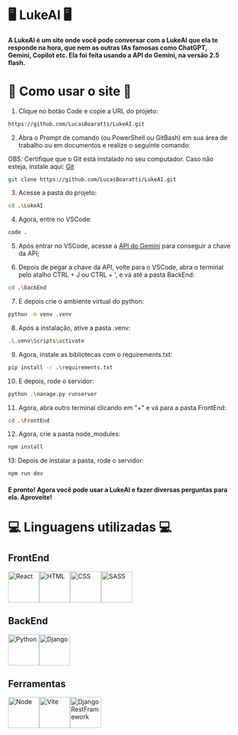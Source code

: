 # 🖥️ LukeAI 🖥️

#### A LukeAI é um site onde você pode conversar com a LukeAI que ela te responde na hora, que nem as outras IAs famosas como ChatGPT, Gemini, Copilot etc. Ela foi feita usando a API do Gemini, na versão 2.5 flash.

# 🤖 Como usar o site 🤖

1. Clique no botão Code e copie a URL do projeto:

```bash
https://github.com/LucasBoaratti/LukeAI.git
```

2. Abra o Prompt de comando (ou PowerShell ou GitBash) em sua área de trabalho ou em documentos e realize o seguinte comando:

OBS: Certifique que o Git está instalado no seu computador. Caso não esteja, instale aqui: [Git](https://git-scm.com/downloads)

```bash 
git clone https://github.com/LucasBoaratti/LukeAI.git
```

3. Acesse a pasta do projeto:

```bash
cd .\LukeAI
```

4. Agora, entre no VSCode:

```bash
code .
```

5. Após entrar no VSCode, acesse a [API do Gemini](https://aistudio.google.com/api-keys) para conseguir a chave da API;

6. Depois de pegar a chave da API, volte para o VSCode, abra o terminal pelo atalho CTRL + J ou CTRL + ', e vá até a pasta BackEnd:

```bash
cd .\BackEnd
```

7. E depois crie o ambiente virtual do python:

```bash
python -m venv .venv
```

8. Após a instalação, ative a pasta .venv:

```bash
.\.venv\Scripts\activate
```

9. Agora, instale as bibliotecas com o requirements.txt:

```bash 
pip install -r .\requirements.txt
```

10. E depois, rode o servidor:

```bash
python .\manage.py runserver
```

11. Agora, abra outro terminal clicando em "+" e vá para a pasta FrontEnd:

```bash
cd .\FrontEnd
```

12. Agora, crie a pasta node_modules:

```bash
npm install
```

13: Depois de instalar a pasta, rode o servidor:

```bash
npm run dev
```
#### E pronto! Agora você pode usar a LukeAI e fazer diversas perguntas para ela. Aproveite!

# 💻 Linguagens utilizadas 💻

## FrontEnd

<div style="display: flex;">
    <img src="https://cdn.jsdelivr.net/gh/devicons/devicon@latest/icons/react/react-original.svg" alt="React" title="React" width="70px" height="70px"/>
    <img src="https://cdn.jsdelivr.net/gh/devicons/devicon@latest/icons/html5/html5-original.svg" alt="HTML" title="HTML" width="70px" height="70px"/>
    <img src="https://cdn.jsdelivr.net/gh/devicons/devicon@latest/icons/css3/css3-original.svg" alt="CSS" title="CSS" width="70px" height="70px"/>
    <img src="https://cdn.jsdelivr.net/gh/devicons/devicon@latest/icons/sass/sass-original.svg" alt="SASS" width="70px" height="70px" />
</div>

## BackEnd

<div style="display: flex;">
    <img src="https://cdn.jsdelivr.net/gh/devicons/devicon@latest/icons/python/python-original.svg" alt="Python" title="Python" width="70px" height="70px"/>
    <img src="https://icon.icepanel.io/Technology/png-shadow-512/Django.png" alt="Django" title="Django" width="70px" height="70px">
</div>

## Ferramentas

<div style="display: flex;">
    <img src="https://cdn.jsdelivr.net/gh/devicons/devicon@latest/icons/nodejs/nodejs-original.svg" alt="Node" title="Node" width="70px" height="70px"/>
    <img src="https://cdn.jsdelivr.net/gh/devicons/devicon@latest/icons/vitejs/vitejs-original.svg" alt="Vite" title="Vite" width="70px" height="70px"/>
    <img src="https://cdn.jsdelivr.net/gh/devicons/devicon@latest/icons/djangorest/djangorest-original-wordmark.svg" alt="DjangoRestFramework" title="DjangoRestFramework" width="70px" height="70px"/>       
</div>
